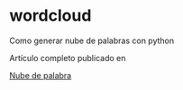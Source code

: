 # wordcloud
Como generar nube de palabras con python

Artículo completo publicado en 

[Nube de palabra](https://medium.com/@a.fernandez.troyano/nube-de-palabras-word-cloud-con-python-a-partir-de-varias-webs-111e94220822)
